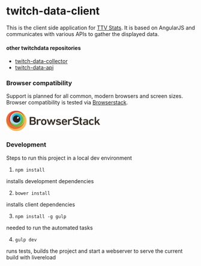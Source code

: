 # twitch-data-client

This is the client side application for [TTV Stats](ttvstats.com). It is based on AngularJS and communicates with various APIs to gather the displayed data.

#### other twitchdata repositories
* [twitch-data-collector](https://github.com/aeife/twitch-data-collector)
* [twitch-data-api](https://github.com/aeife/twitch-data-api)

### Browser compatibility
Support is planned for all common, modern browsers and screen sizes. Browser compatibility is tested via [Browserstack](http://example.net/).

<img src="./src/images/browserstack.png" width="250">

### Development
Steps to run this project in a local dev environment

1. ```npm install```

  installs development dependencies

2. ```bower install```

  installs client dependencies

3. ```npm install -g gulp```

  needed to run the automated tasks

4. ```gulp dev```

  runs tests, builds the project and start a webserver to serve the current build with livereload
